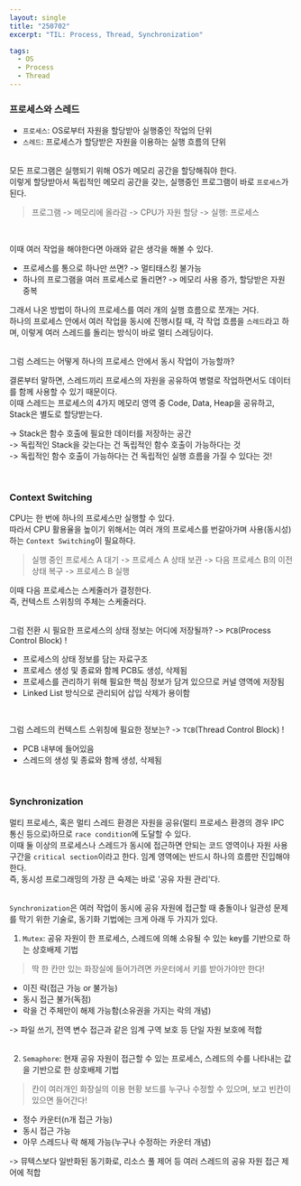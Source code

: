 ```yaml
---
layout: single
title: "250702"
excerpt: "TIL: Process, Thread, Synchronization"

tags:
  - OS
  - Process
  - Thread
---
```


### 프로세스와 스레드
- `프로세스`: OS로부터 자원을 할당받아 실행중인 작업의 단위 <br>
- `스레드`: 프로세스가 할당받은 자원을 이용하는 실행 흐름의 단위 <br><br>

모든 프로그램은 실행되기 위해 OS가 메모리 공간을 할당해줘야 한다. <br>
이렇게 할당받아서 독립적인 메모리 공간을 갖는, 실행중인 프로그램이 바로 `프로세스`가 된다. <br>

> 프로그램 -> 메모리에 올라감 -> CPU가 자원 할당 -> 실행: 프로세스 

<br>

이때 여러 작업을 해야한다면 아래와 같은 생각을 해볼 수 있다.
- 프로세스를 통으로 하나만 쓰면? -> 멀티태스킹 불가능 <br>
- 하나의 프로그램을 여러 프로세스로 돌리면? -> 메모리 사용 증가, 할당받은 자원 중복 <br>

그래서 나온 방법이 하나의 프로세스를 여러 개의 실행 흐름으로 쪼개는 거다.<br>
하나의 프로세스 안에서 여러 작업을 동시에 진행시킬 때, 각 작업 흐름을 `스레드`라고 하며, 이렇게 여러 스레드를 돌리는 방식이 바로 멀티 스레딩이다. <br><br>

그럼 스레드는 어떻게 하나의 프로세스 안에서 동시 작업이 가능할까?<br>

결론부터 말하면, 스레드끼리 프로세스의 자원을 공유하여 병렬로 작업하면서도 데이터를 함께 사용할 수 있기 때문이다.<br>
이때 스레드는 프로세스의 4가지 메모리 영역 중 Code, Data, Heap을 공유하고, Stack은 별도로 할당받는다. <br>

-> Stack은 함수 호출에 필요한 데이터를 저장하는 공간 <br>
-> 독립적인 Stack을 갖는다는 건 독립적인 함수 호출이 가능하다는 것 <br>
-> 독립적인 함수 호출이 가능하다는 건 독립적인 실행 흐름을 가질 수 있다는 것!

<br>

### Context Switching
CPU는 한 번에 하나의 프로세스만 실행할 수 있다. <br>
따라서 CPU 활용율을 높이기 위해서는 여러 개의 프로세스를 번갈아가며 사용(동시성)하는 `Context Switching`이 필요하다. <br>

> 실행 중인 프로세스 A 대기 -> 프로세스 A 상태 보관 -> 다음 프로세스 B의 이전 상태 복구 -> 프로세스 B 실행 

이때 다음 프로세스는 스케줄러가 결정한다. <br>
즉, 컨텍스트 스위칭의 주체는 스케줄러다. <br><br>

그럼 전환 시 필요한 프로세스의 상태 정보는 어디에 저장될까? -> `PCB`(Process Control Block) ! <br>
- 프로세스의 상태 정보를 담는 자료구조
- 프로세스 생성 및 종료와 함께 PCB도 생성, 삭제됨
- 프로세스를 관리하기 위해 필요한 핵심 정보가 담겨 있으므로 커널 영역에 저장됨
- Linked List 방식으로 관리되어 삽입 삭제가 용이함

<br>

그럼 스레드의 컨텍스트 스위칭에 필요한 정보는? -> `TCB`(Thread Control Block) !
- PCB 내부에 들어있음
- 스레드의 생성 및 종료와 함께 생성, 삭제됨

<br>

### Synchronization
멀티 프로세스, 혹은 멀티 스레드 환경은 자원을 공유(멀티 프로세스 환경의 경우 IPC 통신 등으로)하므로 `race condition`에 도달할 수 있다. <br>
이때 둘 이상의 프로세스나 스레드가 동시에 접근하면 안되는 코드 영역이나 자원 사용 구간을 `critical section`이라고 한다. 임계 영역에는 반드시 하나의 흐름만 진입해야 한다. <br>
즉, 동시성 프로그래밍의 가장 큰 숙제는 바로 '공유 자원 관리'다. <br><br>

`Synchronization`은 여러 작업이 동시에 공유 자원에 접근할 때 충돌이나 일관성 문제를 막기 위한 기술로, 동기화 기법에는 크게 아래 두 가지가 있다. <br>

1. `Mutex`: 공유 자원이 한 프로세스, 스레드에 의해 소유될 수 있는 key를 기반으로 하는 상호배제 기법 <br>
> 딱 한 칸만 있는 화장실에 들어가려면 카운터에서 키를 받아가야만 한다!
- 이진 락(접근 가능 or 불가능)
- 동시 접근 불가(독점)
- 락을 건 주체만이 해제 가능함(소유권을 가지는 락의 개념)

-> 파일 쓰기, 전역 변수 접근과 같은 임계 구역 보호 등 단일 자원 보호에 적합 <br><br>

2. `Semaphore`: 현재 공유 자원이 접근할 수 있는 프로세스, 스레드의 수를 나타내는 값을 기반으로 한 상호배제 기법 <br>
> 칸이 여러개인 화장실의 이용 현황 보드를 누구나 수정할 수 있으며, 보고 빈칸이 있으면 들어간다!
- 정수 카운터(n개 접근 가능)
- 동시 접근 가능
- 아무 스레드나 락 해제 가능(누구나 수정하는 카운터 개념)

-> 뮤텍스보다 일반화된 동기화로, 리소스 풀 제어 등 여러 스레드의 공유 자원 접근 제어에 적합
